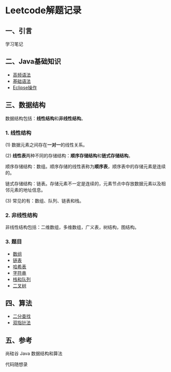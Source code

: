 # Leetcode解题记录
## 一、引言
学习笔记
## 二、Java基础知识
- [高频语法](/Java基础知识/高频语法.md)
- [基础语法](/Java基础知识/基础语法.md)
- [Eclipse操作](/Java基础知识/Eclipse操作.md)
## 三、数据结构
数据结构包括：**线性结构**和**非线性结构**。
### 1. 线性结构
(1) 数据元素之间存在**一对一**的线性关系。  

(2) **线性表**两种不同的存储结构：**顺序存储结构**和**链式存储结构**。  

顺序存储结构：数组。顺序存储的线性表称为**顺序表**，顺序表中的存储元素是连续的。  

链式存储结构：链表。存储元素不一定是连续的，元素节点中存放数据元素以及相邻元素的地址信息。

(3) 常见的有：数组、队列、链表和栈。
### 2. 非线性结构
非线性结构包括：二维数组，多维数组，广义表，树结构，图结构。
### 3. 题目
- [数组](/Data%20Structure/Array%20and%20Matrix.md)
- [链表](/Data%20Structure/Linked%20List.md)
- [哈希表](/Data%20Structure/哈希表.md)
- [字符串](/Data%20Structure/字符串.md)
- [栈和队列](/Data%20Structure/Stack%20and%20Queue.md)
- [二叉树](/Data%20Structure/二叉树.md)
## 四、算法
- [二分查找](/Algorithm/二分查找.md)
- [双指针法](/Algorithm/双指针法.md)
## 五、参考
尚硅谷 Java 数据结构和算法

代码随想录
